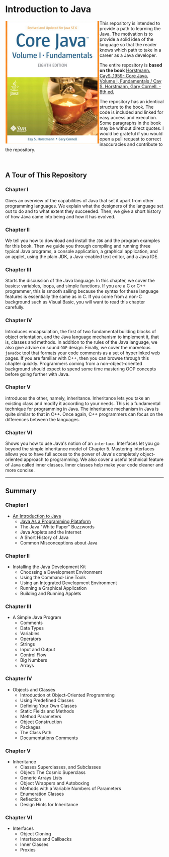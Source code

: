 # Introduction to Java

<img align="left" src="https://github.com/romuro-pauliv/Introduction-to-Java/blob/main/static/Cay%20S.%20Horstmann%20-%20Core%20Java%20-%20Fundamentals,%20Volume%20I-Prentice%20Hall%20PTR%20(2007).png?raw=true" alt="drawing" width="300"/>

This repository is intended to provide a path to learning the Java. The motivation is to provide a solid idea of the language so that the reader knows which path to take in a career as a Java developer.

The entire repository is **based on the book** [Horstmann. CayS.,1959-
Core Java. Volume I, Fundamentals / Cay S. Horstmann, Gary Cornell. -
8th ed.](https://www.amazon.com.br/Core-Java-I-Fundamentals-8th-1/dp/0132354764)

The repository has an identical structure to the book. The code is included and linked for easy access and execution. Some paragraphs in the book may be without direct quotes. I would be grateful if you would open a pull request to correct inaccuracies and contribute to the repository. 

<br clear="left">

## A Tour of This Repository

### Chapter I

Gives an overview of the capabilities of Java that set it apart from other programming languages. We explain what the designers of the language set out to do and to what extent they succeeded. Then, we give a short history of how Java came into being and how it has evolved.

### Chapter II

We tell you how to download and install the `JDK` and the program examples for this book. Then we guide you through compiling and running three typical Java programs, a console application, a graphical application, and an applet, using the plain JDK, a Java-enabled text editor, and a Java IDE.

### Chapter III

Starts the discussion of the Java language. In this chapter, we cover the basics: variables, loops, and simple functions. If you are a C or C++ programmer, this is smooth sailing because the syntax for these language features is essentially the same as in C. If you come from a non-C background such as Visual Basic, you will want to read this chapter carefully.

### Chapter IV 

Introduces encapsulation, the first of two fundamental building blocks of object orientation, and the Java language mechanism to implement it, that is, classes and methods. In addition to the rules of the Java language, we also give advice on sound `OOP` design. Finally, we cover the marvelous `javadoc` tool that formats your code comments as a set of hyperlinked web pages. If you are familiar with C++, then you can browse through this chapter quickly. Programmers coming from a non-object-oriented background should expect to spend some time mastering OOP concepts before going further with Java.

### Chapter V

introduces the other, namely, inheritance. Inheritance lets you take an existing class and modify it according to your needs. This is a fundamental technique for programming in Java. The inheritance mechanism in Java is quite similar to that in C++. Once again, C++ programmers can focus on the differences between the languages.

### Chapter VI

Shows you how to use Java's notion of an `interface`. Interfaces let you go beyond the simple inheritance model of Chapter 5. Mastering interfaces allows you to have full access to the power of Java's completely object-oriented approach to programming. We also cover a useful technical feature of Java called inner classes. Inner classes help make your code cleaner and more concise.


---

## Summary

### Chapter I
- [An Introduction to Java](https://github.com/romuro-pauliv/Introduction-to-Java/blob/main/Chapter%20I/a0%20-%20An%20Introduction%20to%20Java.md)
    - [Java As a Programming Plataform](https://github.com/romuro-pauliv/Introduction-to-Java/blob/main/Chapter%20I/a1%20-%20Java%20as%20a%20Programming%20Platform.md)
    - The Java "White Paper" Buzzwords
    - Java Applets and the Internet
    - A Short History of Java
    - Common Misconceptions about Java

### Chapter II
- Installing the Java Development Kit
    - Choossing a Development Environment
    - Using the Command-Line Tools
    - Using an Integrated Development Environment
    - Running a Graphical Application
    - Building and Running Applets

### Chapter III
- A Simple Java Program
    - Comments
    - Data Types
    - Variables
    - Operators
    - Strings
    - Input and Output
    - Control Flow
    - Big Numbers
    - Arrays

### Chapter IV
- Objects and Classes
    - Introduction ot Object-Oriented Programming
    - Using Predefined Classes
    - Defining Your Own Classes
    - Static Fields and Methods
    - Method Parameters
    - Object Construction
    - Packages
    - The Class Path
    - Documentations Comments

### Chapter V
- Inheritance
    - Classes Superclasses, and Subclasses
    - Object: The Cosmic Superclass
    - Generic Arrays Lists
    - Object Wrappers and Autoboxing
    - Methods with a Variable Numbers of Parameters
    - Enumeration Classes
    - Reflection
    - Design Hints for Inheritance

### Chapter VI
- Interfaces
    - Object Cloning
    - Interfaces and Callbacks
    - Inner Classes
    - Proxies
